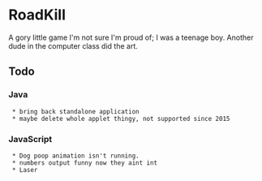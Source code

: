 # RoadKill
A  gory little game I'm not sure I'm proud of; I was a teenage boy. Another dude in the computer class did the art.

## Todo
  ### Java
     * bring back standalone application
     * maybe delete whole applet thingy, not supported since 2015
  ### JavaScript
     * Dog poop animation isn't running.
     * numbers output funny now they aint int
     * Laser

